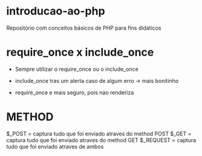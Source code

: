# introducao-ao-php
Repositório com conceitos básicos de PHP para fins didáticos

# require_once x include_once
* Sempre utilizar o require_once ou o include_once

* include_once tras um alerta caso de algum erro -> mais bonitinho
* require_once e mais seguro, pois nao renderiza 

# METHOD 
$_POST = captura tudo que foi enviado atraves do method POST
$_GET = captura tudo que foi enviado atraves do method GET
$_REQUEST = captura tudo que foi enviado atraves de ambos